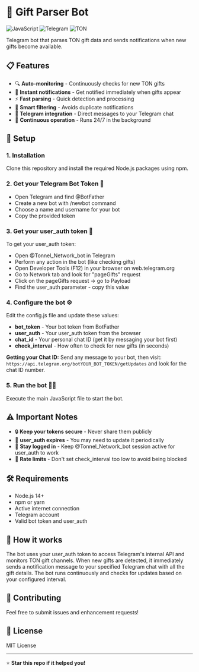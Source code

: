 # 🎁 Gift Parser Bot

![JavaScript](https://img.shields.io/badge/JavaScript-Node.js-yellow.svg)
![Telegram](https://img.shields.io/badge/Telegram-Bot-blue.svg)
![TON](https://img.shields.io/badge/TON-Blockchain-lightblue.svg)

Telegram bot that parses TON gift data and sends notifications when new gifts become available.

## 📋 Features

- 🔍 **Auto-monitoring** - Continuously checks for new TON gifts
- 📢 **Instant notifications** - Get notified immediately when gifts appear
- ⚡ **Fast parsing** - Quick detection and processing
- 🎯 **Smart filtering** - Avoids duplicate notifications
- 📱 **Telegram integration** - Direct messages to your Telegram chat
- 🔄 **Continuous operation** - Runs 24/7 in the background

## 🚀 Setup

### 1. Installation
Clone this repository and install the required Node.js packages using npm.

### 2. Get your Telegram Bot Token 🤖
- Open Telegram and find @BotFather
- Create a new bot with /newbot command
- Choose a name and username for your bot
- Copy the provided token

### 3. Get your user_auth token 🔑
To get your user_auth token:
- Open @Tonnel_Network_bot in Telegram
- Perform any action in the bot (like checking gifts)
- Open Developer Tools (F12) in your browser on web.telegram.org
- Go to Network tab and look for "pageGifts" request
- Click on the pageGifts request → go to Payload
- Find the user_auth parameter - copy this value


### 4. Configure the bot ⚙️
Edit the config.js file and update these values:
- **bot_token** - Your bot token from BotFather
- **user_auth** - Your user_auth token from the browser
- **chat_id** - Your personal chat ID (get it by messaging your bot first)
- **check_interval** - How often to check for new gifts (in seconds)

**Getting your Chat ID:**
Send any message to your bot, then visit: `https://api.telegram.org/botYOUR_BOT_TOKEN/getUpdates` and look for the chat ID number.

### 5. Run the bot 🏃‍♂️
Execute the main JavaScript file to start the bot.

## ⚠️ Important Notes

- 🔒 **Keep your tokens secure** - Never share them publicly
- 🔄 **user_auth expires** - You may need to update it periodically
- 📱 **Stay logged in** - Keep @Tonnel_Network_bot session active for user_auth to work
- 🚫 **Rate limits** - Don't set check_interval too low to avoid being blocked

## 🛠️ Requirements

- Node.js 14+
- npm or yarn
- Active internet connection
- Telegram account
- Valid bot token and user_auth

## 📝 How it works

The bot uses your user_auth token to access Telegram's internal API and monitors TON gift channels. When new gifts are detected, it immediately sends a notification message to your specified Telegram chat with all the gift details. The bot runs continuously and checks for updates based on your configured interval.

## 🤝 Contributing

Feel free to submit issues and enhancement requests!

## 📄 License

MIT License

---

⭐ **Star this repo if it helped you!**
